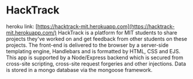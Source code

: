 HackTrack
=====================================
heroku link: [https://hacktrack-mit.herokuapp.com](https://hacktrack-mit.herokuapp.com/)
HackTrack is a platform for MIT students to share projects they've worked on and get feedback from other students on these projects. 
The front-end is delivered to the browser by a server-side templating engine, Handlebars and is formatted by HTML, CSS and EJS. 
This app is supported by a Node/Express backend which is secured from cross-site scripting, cross-site request forgeries and other injections. 
Data is stored in a mongo database via the mongoose framework. 
